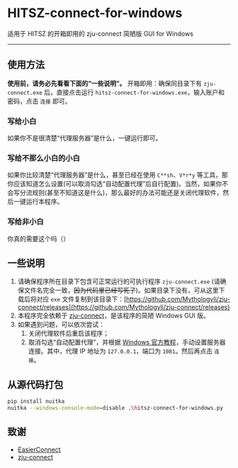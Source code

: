 # HITSZ-connect-for-windows

适用于 HITSZ 的开箱即用的 zju-connect 简陋版 GUI for Windows

---

## 使用方法

**使用前，请务必先看看下面的“一些说明”。** 开箱即用：确保同目录下有 ``zju-connect.exe`` 后，直接点击运行 ``hitsz-connect-for-windows.exe``，输入账户和密码，点击 ``连接`` 即可。

### 写给小白

如果你不是很清楚“代理服务器”是什么，一键运行即可。

### 写给不那么小白的小白

如果你比较清楚“代理服务器”是什么，甚至已经在使用 ``C**sh``、``V*r*y`` 等工具，那你应该知道怎么设置(可以取消勾选“自动配置代理”后自行配置)。当然，如果你不会写分流规则(甚至不知道这是什么)，那么最好的办法可能还是关闭代理软件，然后一键运行本程序。

### 写给非小白

你真的需要这个吗（）

## 一些说明

1. 请确保程序所在目录下包含可正常运行的可执行程序 ``zju-connect.exe`` (请确保文件名完全一致，~~因为代码里已经写死了~~)。如果目录下没有，可从这里下载后将对应 ``exe`` 文件复制到该目录下：[https://github.com/Mythologyli/zju-connect/releases](https://github.com/Mythologyli/zju-connect/releases)
2. 本程序完全依赖于 [zju-connect](https://github.com/Mythologyli/zju-connect)，是该程序的简陋 Windows GUI 版。
3. 如果遇到问题，可以依次尝试：
   1. 关闭代理软件后重启该程序；
   2. 取消勾选“自动配置代理”，并根据 [Windows 官方教程](https://prod.support.services.microsoft.com/zh-cn/windows/%E5%9C%A8-windows-%E4%B8%AD%E4%BD%BF%E7%94%A8%E4%BB%A3%E7%90%86%E6%9C%8D%E5%8A%A1%E5%99%A8-03096c53-0554-4ffe-b6ab-8b1deee8dae1)，手动设置服务器连接。其中，代理 IP 地址为 ``127.0.0.1``，端口为 ``1081``。然后再点击 ``连接``。

## 从源代码打包

```Bash
pip install nuitka
nuitka --windows-console-mode=disable .\hitsz-connect-for-windows.py
```

## 致谢

+ [EasierConnect](https://github.com/lyc8503/EasierConnect)
+ [zju-connect](https://github.com/Mythologyli/zju-connect)
